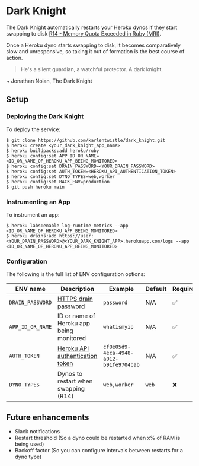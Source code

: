 # Dark Knight

The Dark Knight automatically restarts your Heroku dynos if they start swapping to disk [R14 - Memory Quota Exceeded in Ruby (MRI)](https://devcenter.heroku.com/articles/ruby-memory-use).

Once a Heroku dyno starts swapping to disk, it becomes comparatively slow and unresponsive, so taking it out of formation is the best course of action.

> He's a silent guardian, a watchful protector. A dark knight.

~ Jonathan Nolan, The Dark Knight

## Setup

### Deploying the Dark Knight

To deploy the service:

    $ git clone https://github.com/karlentwistle/dark_knight.git
    $ heroku create <your_dark_knight_app_name>
    $ heroku buildpacks:add heroku/ruby
    $ heroku config:set APP_ID_OR_NAME=<ID_OR_NAME_OF_HEROKU_APP_BEING_MONITORED>
    $ heroku config:set DRAIN_PASSWORD=<YOUR_DRAIN_PASSWORD>
    $ heroku config:set AUTH_TOKEN=<HEROKU_API_AUTHENTICATION_TOKEN>
    $ heroku config:set DYNO_TYPES=web,worker
    $ heroku config:set RACK_ENV=production
    $ git push heroku main

### Instrumenting an App

To instrument an app:

    $ heroku labs:enable log-runtime-metrics --app <ID_OR_NAME_OF_HEROKU_APP_BEING_MONITORED>
    $ heroku drains:add https://user:<YOUR_DRAIN_PASSWORD>@<YOUR_DARK_KNIGHT_APP>.herokuapp.com/logs --app <ID_OR_NAME_OF_HEROKU_APP_BEING_MONITORED>

### Configuration

The following is the full list of ENV configuration options:

| ENV name | Description | Example | Default | Required |
|---|---|---|---|---|
| `DRAIN_PASSWORD` | [HTTPS drain password](https://devcenter.heroku.com/articles/log-drains#https-drains)  | `password` | N/A |✅ |
| `APP_ID_OR_NAME` | ID or name of Heroku app being monitored | `whatismyip` | N/A | ✅ |
| `AUTH_TOKEN` | [Heroku API authentication token](https://devcenter.heroku.com/articles/platform-api-quickstart#authentication) | `cf0e05d9-4eca-4948-a012-b91fe9704bab` | N/A | ✅ |
| `DYNO_TYPES` | Dynos to restart when swapping (R14) | `web,worker` | `web` | ❌ |

## Future enhancements

- Slack notifications
- Restart threshold (So a dyno could be restarted when x% of RAM is being used)
- Backoff factor (So you can configure intervals between restarts for a dyno type)
